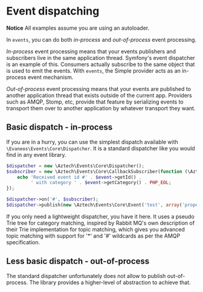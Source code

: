 # Event dispatching

**Notice** All examples assume you are using an autoloader.

In `events`, you can do both *in-process* and *out-of-process* event processing.

*In-process* event processing means that your events publishers and subscribers live in the same application thread. Symfony's event dispatcher is an example of this. Consumers actually subscribe to the same
object that is used to emit the events. With `events`, the Simple provider acts as an in-process event mechanism.

*Out-of-process* event processing means that your events are published to another application thread that exists outside of the current app. Providers such as AMQP, Stomp, etc, provide that feature by serializing events to transport them over to another application by whatever transport they want. 


## Basic dispatch - in-process

If you are in a hurry, you can use the simplest dispatch available with `\Evaneos\Events\Core\Dispatcher`. It is a standard dispatcher like you would find in any event library.

```php
$dispatcher = new \Aztech\Events\Core\Dispatcher();
$subscriber = new \Aztech\Events\Core\CallbackSubscriber(function (\Aztech\Events\Event $event) {
    echo 'Received event id #' . $event->getId() . 
         ' with category ' . $event->getCategory() . PHP_EOL;
});

$dispatcher->on('#', $subscriber);
$dispatcher->publish(new \Aztech\Events\Core\Event('test', array('property' => 'value'));
```

If you only need a lightweight dispatcher, you have it here. It uses a pseudo Trie tree for category matching, inspired by Rabbit MQ's own description of their Trie implementation for topic matching, which gives
you advanced topic matching with support for '*' and '#' wildcards as per the AMQP specification.

## Less basic dispatch - out-of-process

The standard dispatcher unfortunately does not allow to publish out-of-process. The library provides a higher-level of abstraction to achieve that.